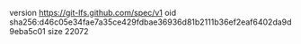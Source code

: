 version https://git-lfs.github.com/spec/v1
oid sha256:d46c05e34fae7a35ce429fdbae36936d81b2111b36ef2eaf6402da9d9eba5c01
size 22072
